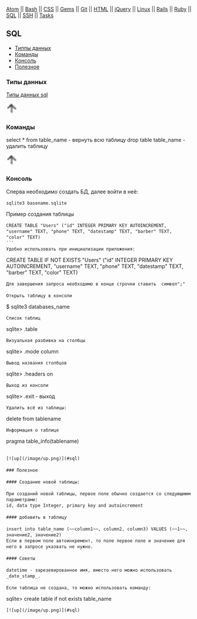 [Atom](/atom.md) || [Bash](bash.md) || [CSS](css.md) || [Gems](/gems.md) || [Git](/git.md) || [HTML](html.md) || [jQuery](/jquery.md) || [Linux](/linux.md) || [Rails](rails.md) || [Ruby](ruby.md) || [SQL](sql.md) || [SSH](ssh.md) || [Tasks](tasks.md)

## SQL

* [Типпы данных](#Типпы-данных)
* [Команды](#Команды)
* [Консоль](#Консоль)
* [Полезное](#Полезное)

### Типы данных

[Типы данных sql](http://sql-language.ru/sqldatetype.html)  

[![up](/image/up.png)](#sql)  

### Команды

select * from table_name - вернуть всю таблицу
drop table table_name - удалить таблицу

[![up](/image/up.png)](#sql)

### Консоль

Сперва необходимо создать БД, далее войти в неё:
```
sqlite3 basename.sqlite
```
Пример создания таблицы
````
CREATE TABLE "Users" ("id" INTEGER PRIMARY KEY AUTOINCREMENT, "username" TEXT, "phone" TEXT, "datestamp" TEXT, "barber" TEXT, "color" TEXT)
```
Удобно использовать при инициализации приложения:
````
CREATE TABLE IF NOT EXISTS "Users" ("id" INTEGER PRIMARY KEY AUTOINCREMENT, "username" TEXT, "phone" TEXT, "datestamp" TEXT, "barber" TEXT, "color" TEXT)
```
Для завершения запроса необходимо в конце строчки ставить  символ";"  

Открыть таблицу в консоли
```
$ sqlite3 databases_name
```
Список таблиц
```
sqlite> .table
```
Визуальная разбивка на столбцы
```
sqlite> .mode column
```
Вывод названия столбцов
```
sqlite> .headers on
```
Выход из консоли
```
sqlite> .exit - выход
```
Удалить всё из таблицы:
```
delete from tablename
```
Информация о таблице
```
pragma table_info(tablename)
```

[![up](/image/up.png)](#sql)

### Полезное

#### Создание новой таблицы:

При созданий новой таблицы, первое поле обычно создается со следующмим параметрами:  
id, data type Integer, primary key and autoincrement

#### добавить в таблицу

insert into table_name (~~column1~~, column2, column3) VALUES (~~1~~, значение2, значение2)  
Если в первом поле автоинкремент, то поле первое поле и значение для него в запросе указвать не нужно.

#### Советы

datetime - зарезевированное имя, вместо него можно использовать _date_stamp_.

Если таблица не создана, то можно использовать команду:  
```
sqlite> create table if not exists table_name
```
[![up](/image/up.png)](#sql)
